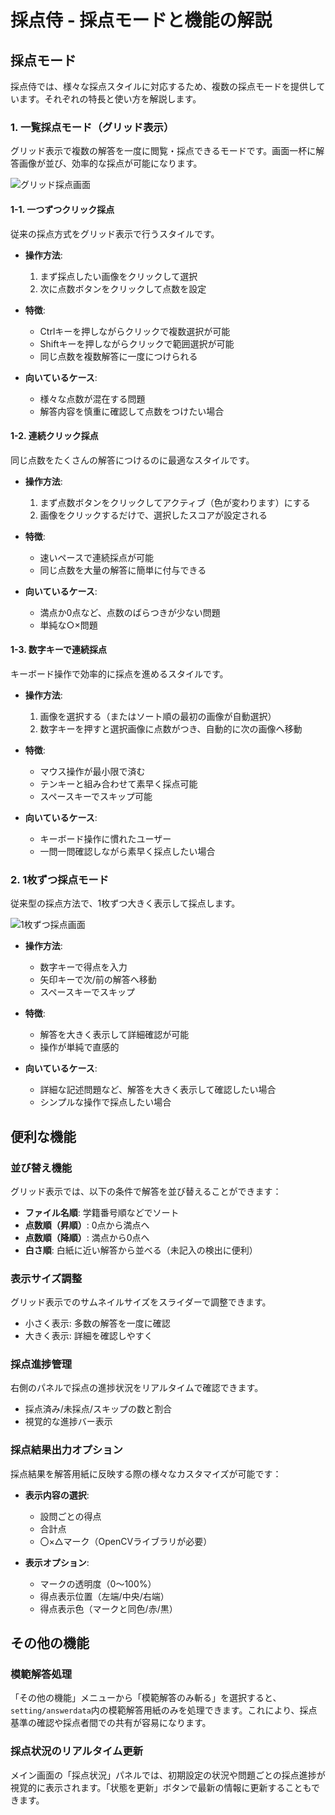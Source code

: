 # 採点侍 - 採点モードと機能の解説

## 採点モード

採点侍では、様々な採点スタイルに対応するため、複数の採点モードを提供しています。それぞれの特長と使い方を解説します。

### 1. 一覧採点モード（グリッド表示）

グリッド表示で複数の解答を一度に閲覧・採点できるモードです。画面一杯に解答画像が並び、効率的な採点が可能になります。

![グリッド採点画面](../resources/grid_grading.png)

#### 1-1. 一つずつクリック採点

従来の採点方式をグリッド表示で行うスタイルです。

- **操作方法**:
  1. まず採点したい画像をクリックして選択
  2. 次に点数ボタンをクリックして点数を設定
  
- **特徴**:
  - Ctrlキーを押しながらクリックで複数選択が可能
  - Shiftキーを押しながらクリックで範囲選択が可能
  - 同じ点数を複数解答に一度につけられる

- **向いているケース**:
  - 様々な点数が混在する問題
  - 解答内容を慎重に確認して点数をつけたい場合

#### 1-2. 連続クリック採点

同じ点数をたくさんの解答につけるのに最適なスタイルです。

- **操作方法**:
  1. まず点数ボタンをクリックしてアクティブ（色が変わります）にする
  2. 画像をクリックするだけで、選択したスコアが設定される
  
- **特徴**:
  - 速いペースで連続採点が可能
  - 同じ点数を大量の解答に簡単に付与できる

- **向いているケース**:
  - 満点か0点など、点数のばらつきが少ない問題
  - 単純な○×問題

#### 1-3. 数字キーで連続採点

キーボード操作で効率的に採点を進めるスタイルです。

- **操作方法**:
  1. 画像を選択する（またはソート順の最初の画像が自動選択）
  2. 数字キーを押すと選択画像に点数がつき、自動的に次の画像へ移動
  
- **特徴**:
  - マウス操作が最小限で済む
  - テンキーと組み合わせて素早く採点可能
  - スペースキーでスキップ可能

- **向いているケース**:
  - キーボード操作に慣れたユーザー
  - 一問一問確認しながら素早く採点したい場合

### 2. 1枚ずつ採点モード

従来型の採点方法で、1枚ずつ大きく表示して採点します。

![1枚ずつ採点画面](../resources/single_grading.png)

- **操作方法**:
  - 数字キーで得点を入力
  - 矢印キーで次/前の解答へ移動
  - スペースキーでスキップ

- **特徴**:
  - 解答を大きく表示して詳細確認が可能
  - 操作が単純で直感的

- **向いているケース**:
  - 詳細な記述問題など、解答を大きく表示して確認したい場合
  - シンプルな操作で採点したい場合

## 便利な機能

### 並び替え機能

グリッド表示では、以下の条件で解答を並び替えることができます：

- **ファイル名順**: 学籍番号順などでソート
- **点数順（昇順）**: 0点から満点へ
- **点数順（降順）**: 満点から0点へ
- **白さ順**: 白紙に近い解答から並べる（未記入の検出に便利）

### 表示サイズ調整

グリッド表示でのサムネイルサイズをスライダーで調整できます。
- 小さく表示: 多数の解答を一度に確認
- 大きく表示: 詳細を確認しやすく

### 採点進捗管理

右側のパネルで採点の進捗状況をリアルタイムで確認できます。
- 採点済み/未採点/スキップの数と割合
- 視覚的な進捗バー表示

### 採点結果出力オプション

採点結果を解答用紙に反映する際の様々なカスタマイズが可能です：

- **表示内容の選択**:
  - 設問ごとの得点
  - 合計点
  - 〇×△マーク（OpenCVライブラリが必要）

- **表示オプション**:
  - マークの透明度（0～100%）
  - 得点表示位置（左端/中央/右端）
  - 得点表示色（マークと同色/赤/黒）

## その他の機能

### 模範解答処理

「その他の機能」メニューから「模範解答のみ斬る」を選択すると、`setting/answerdata`内の模範解答用紙のみを処理できます。これにより、採点基準の確認や採点者間での共有が容易になります。

### 採点状況のリアルタイム更新

メイン画面の「採点状況」パネルでは、初期設定の状況や問題ごとの採点進捗が視覚的に表示されます。「状態を更新」ボタンで最新の情報に更新することもできます。